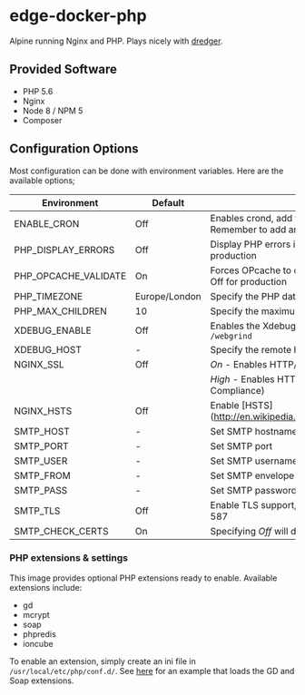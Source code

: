 # edge-docker-php
Alpine running Nginx and PHP. Plays nicely with [dredger](https://github.com/outeredge/dredger).

## Provided Software
* PHP 5.6
* Nginx
* Node 8 / NPM 5
* Composer


## Configuration Options
Most configuration can be done with environment variables. Here are the available options;

| Environment       | Default | Description |
| -------------     | ------- | --- |
| ENABLE_CRON       | Off     | Enables crond, add your cron jobs to /etc/crontabs/edge. Remember to add an empty line at the end! |
| PHP_DISPLAY_ERRORS | Off    | Display PHP errors in the browser, *not* recommended for production |
| PHP_OPCACHE_VALIDATE | On   | Forces OPcache to check for updates on every request, turn Off for production |
| PHP_TIMEZONE      | Europe/London | Specify the PHP date.timezone |
| PHP_MAX_CHILDREN  | 10      | Specify the maximum number of concurrent PHP processes |
| XDEBUG_ENABLE     | Off     | Enables the Xdebug PHP extension with Webgrind at `/webgrind` |
| XDEBUG_HOST       | -       | Specify the remote host Xdebug should connect to |
| NGINX_SSL         | Off     | *On* - Enables HTTP/2 in Nginx |
|                   |         | *High* - Enables HTTP/2 without TLS v1.0 (for PCI DSS 3.1 Compliance) |
| NGINX_HSTS        | Off     | Enable [HSTS] (http://en.wikipedia.org/wiki/HTTP_Strict_Transport_Security) |
| SMTP_HOST         | -       | Set SMTP hostname (uses MSMTP for sendmail) |
| SMTP_PORT         | -       | Set SMTP port |
| SMTP_USER         | -       | Set SMTP username |
| SMTP_FROM         | -       | Set SMTP envelope-from header |
| SMTP_PASS         | -       | Set SMTP password |
| SMTP_TLS          | Off     | Enable TLS support, by default STARTTLS is enabled on port 587 |
| SMTP_CHECK_CERTS  | On      | Specifying *Off* will disable SMTP TLS certificate checks |

### PHP extensions & settings

This image provides optional PHP extensions ready to enable. Available extensions include:

 * gd
 * mcrypt
 * soap
 * phpredis
 * ioncube

To enable an extension, simply create an ini file in `/usr/local/etc/php/conf.d/`. See [here](https://github.com/outeredge/edge-docker-magento/blob/1.9.3.6-php7/usr/local/etc/php/conf.d/magento.ini) for an example that loads the GD and Soap extensions.
